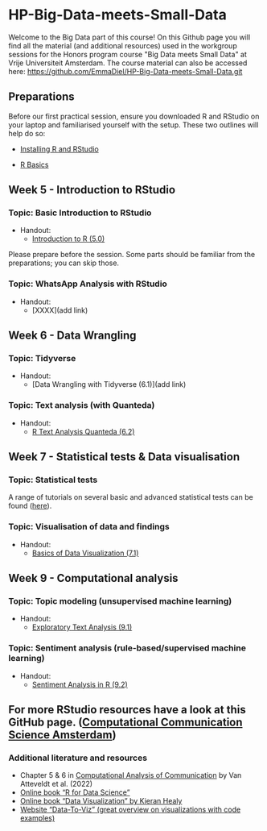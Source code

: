 # HP-Big-Data-meets-Small-Data

Welcome to the Big Data part of this course! On this Github page you will find all the material (and additional resources) used in the workgroup sessions for the Honors program course "Big Data meets Small Data" at Vrije Universiteit Amsterdam. The course material can also be accessed here: <https://github.com/EmmaDiel/HP-Big-Data-meets-Small-Data.git>

## Preparations

Before our first practical session, ensure you downloaded R and RStudio on your laptop and familiarised yourself with the setup. These two outlines will help do so:

-   [Installing R and RStudio](https://github.com/EmmaDiel/HP-Big-Data-meets-Small-Data/blob/main/Preparation/R-basics---Installing-R.md)

-   [R Basics](https://github.com/EmmaDiel/HP-Big-Data-meets-Small-Data/blob/main/Preparation/R-basics---Getting-started.md)

## Week 5 - Introduction to RStudio

### Topic: Basic Introduction to RStudio

-   Handout:
    -   [Introduction to R (5.0)](https://htmlpreview.github.io/?https://github.com/EmmaDiel/HP-Big-Data-meets-Small-Data/blob/main/tutorials/-1.1--Introduction-to-R.html)

Please prepare before the session. Some parts should be familiar from the preparations; you can skip those.

### Topic: WhatsApp Analysis with RStudio

-   Handout:
    -   [XXXX](add link)

## Week 6 - Data Wrangling

### Topic: Tidyverse

-   Handout:
    -   [Data Wrangling with Tidyverse (6.1)](add link)

### Topic: Text analysis (with Quanteda)

-   Handout:
    -   [R Text Analysis Quanteda (6.2)](https://github.com/EmmaDiel/HP-Big-Data-meets-Small-Data/blob/main/tutorials/-1.2--R-Text-Analysis-Quanteda.md)


## Week 7 - Statistical tests & Data visualisation

### Topic: Statistical tests

A range of tutorials on several basic and advanced statistical tests can be found ([here](https://github.com/ccs-amsterdam/r-course-material)).

### Topic: Visualisation of data and findings

-   Handout:
    -   [Basics of Data Visualization (7.1)](https://github.com/EmmaDiel/HP-Big-Data-meets-Small-Data/blob/main/tutorials/-3.1--Basics-of-Data-Visualization.md)

## Week 9 - Computational analysis

### Topic: Topic modeling (unsupervised machine learning)

-   Handout:
    -   [Exploratory Text Analysis (9.1)](https://github.com/EmmaDiel/HP-Big-Data-meets-Small-Data/blob/main/tutorials/-2.1--Exploratory-Text-Analysis.md)

### Topic: Sentiment analysis (rule-based/supervised machine learning)

-   Handout:
    -   [Sentiment Analysis in R (9.2)](https://github.com/EmmaDiel/HP-Big-Data-meets-Small-Data/blob/main/tutorials/-2.2--Sentiment-Analysis.md)

## For more RStudio resources have a look at this GitHub page. ([Computational Communication Science Amsterdam](https://github.com/ccs-amsterdam/r-course-material))

### Additional literature and resources

-   Chapter 5 & 6 in [Computational Analysis of Communication](https://cssbook.net) by Van Atteveldt et al. (2022)
-   [Online book “R for Data Science”](https://r4ds.had.co.nz)
-   [Online book “Data Visualization” by Kieran Healy](https://socviz.co)
-   [Website “Data-To-Viz” (great overview on visualizations with code examples)](https://www.data-to-viz.com)
